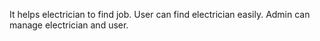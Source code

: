 It helps electrician to find job. User can find electrician easily. Admin can manage electrician and user.
